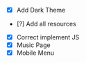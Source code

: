 - [x] Add Dark Theme
- [?] Add all resources
- [x] Correct implement JS
- [x] Music Page
- [x] Mobile Menu
